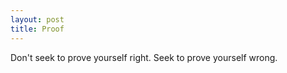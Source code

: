 ```yaml
---
layout: post
title: Proof
---
```


Don't seek to prove yourself right. Seek to prove yourself wrong.
